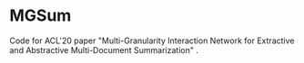 # MGSum
Code for ACL'20 paper "Multi-Granularity Interaction Network for Extractive and Abstractive Multi-Document Summarization" .
